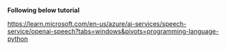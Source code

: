 **Following below tutorial**

https://learn.microsoft.com/en-us/azure/ai-services/speech-service/openai-speech?tabs=windows&pivots=programming-language-python